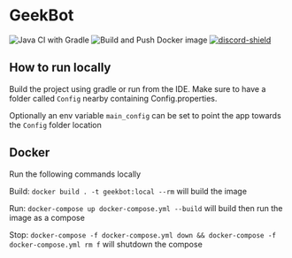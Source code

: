 # GeekBot

[discord-invite]: https://discord.gg/ADrTFRZ
[discord-shield]: https://discord.com/api/guilds/632708637122625538/widget.png

![Java CI with Gradle](https://github.com/LegendaryGeek/GeekBot/workflows/Java%20CI%20with%20Gradle/badge.svg?branch=release)
![Build and Push Docker image](https://github.com/LegendaryGeek/GeekBot/workflows/Build%20and%20Push%20Docker%20image/badge.svg?branch=release)
[ ![discord-shield][] ][discord-invite]


## How to run locally

Build the project using gradle or run from the IDE. Make sure to have a folder called `Config` nearby containing Config.properties.

Optionally an env variable `main_config` can be set to point the app towards the `Config` folder location

## Docker

Run the following commands locally

Build: `docker build . -t geekbot:local --rm` will build the image

Run: `docker-compose up docker-compose.yml --build` will build then run the image as a compose

Stop: `docker-compose -f docker-compose.yml down && docker-compose -f docker-compose.yml rm f` will shutdown the compose